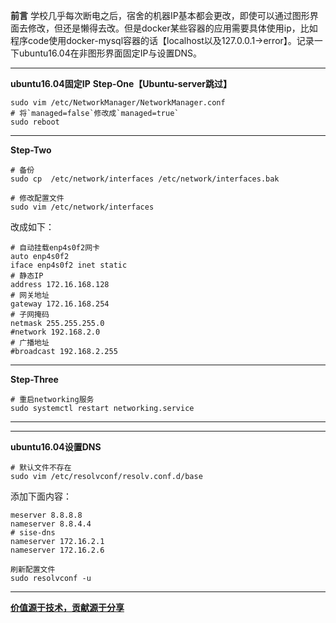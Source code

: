 **前言**
学校几乎每次断电之后，宿舍的机器IP基本都会更改，即使可以通过图形界面去修改，但还是懒得去改。但是docker某些容器的应用需要具体使用ip，比如程序code使用docker-mysql容器的话【localhost以及127.0.0.1->error】。记录一下ubuntu16.04在非图形界面固定IP与设置DNS。
___
**ubuntu16.04固定IP**
**Step-One【Ubuntu-server跳过】**
~~~
sudo vim /etc/NetworkManager/NetworkManager.conf
# 将`managed=false`修改成`managed=true`
sudo reboot
~~~
___

**Step-Two**
~~~
# 备份
sudo cp  /etc/network/interfaces /etc/network/interfaces.bak

# 修改配置文件
sudo vim /etc/network/interfaces
~~~
改成如下：
~~~
# 自动挂载enp4s0f2网卡
auto enp4s0f2
iface enp4s0f2 inet static  
# 静态IP
address 172.16.168.128
# 网关地址
gateway 172.16.168.254  
# 子网掩码
netmask 255.255.255.0  
#network 192.168.2.0  
# 广播地址
#broadcast 192.168.2.255
~~~
___

**Step-Three**
~~~
# 重启networking服务
sudo systemctl restart networking.service
~~~


___
___
**ubuntu16.04设置DNS**
~~~
# 默认文件不存在
sudo vim /etc/resolvconf/resolv.conf.d/base
~~~
添加下面内容：
~~~
meserver 8.8.8.8
nameserver 8.8.4.4
# sise-dns
nameserver 172.16.2.1
nameserver 172.16.2.6
~~~
~~~
刷新配置文件
sudo resolvconf -u
~~~
___




**[价值源于技术，贡献源于分享](https://github.com/alicfeng)**




